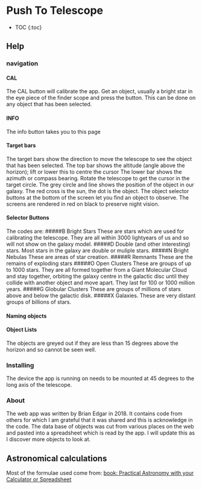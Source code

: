 # Push To Telescope
- TOC
{:toc}
## Help
### navigation
#### CAL
The CAL button will calibrate the app. Get an object, usually a bright star in the eye piece of the finder scope and press the button. 
This can be done on any object that has been selected. 
#### INFO
The info button takes you to this page
#### Target bars
The target bars show the direction to move the telescope to see the object that has been selected. The top bar shows the altitude (angle above the horizon); lift or lower this to centre the cursor
The lower bar shows the azimuth or compass bearing. Rotate the telescope to get the cursor in the target circle.
The grey circle and line shows the position of the object in our galaxy. The red cross is the sun, the dot is the object.
The object selector buttons at the bottom of the screen let you find an object to observe.
      The screens are rendered in red on black to preserve night vision.
#### Selector Buttons
The codes are:
#####B Bright Stars
These are stars which are used for calibrating the telescope. They are all within 3000 lightyears of us and so will not show on the galaxy model.
#####D Double (and other interesting) stars. 
Most stars in the galaxy are double or muliple stars.
#####N  Bright Nebulas
These are areas of star creation.
#####R  Remnants
These are the remains of exploding stars
#####O  Open Clusters
These are groups of up to 1000 stars. They are all formed together from a Giant Molecular Cloud and stay together, orbiting the galaxy centre in the galactic disc until they collide with another object and move apart. They last
      for 100 or 1000 million years.
#####G Globular Clusters 
These are groups of millions of stars above and below the galactic disk.
#####X Galaxies. 
These are very distant groups of billions of stars.
####  Naming objects
#### Object Lists
The objects are greyed out if they are less than 15 degrees above the horizon and so cannot be seen well.
    
###  Installing
The device the app is running on needs to be mounted at 45 degrees to the long axis of the telescope.
###  About
The web app was written by Brian Edgar in 2018. It contains code from others for which I am grateful that it was shared and this is acknowledge in the code. The data base of objects was cut from various places on the web and pasted into a spreadsheet which is read by the app. I will update this as I discover more objects to look at.
## Astronomical calculations
Most of the formulae used come from: 
[book: Practical Astronomy with your Calculator or Spreadsheet](https://archive.org/details/Practical_Astronomy_with_your_Calculator_or_Spreadsheet_4th_edition_by_Peter_Duf/page/n4)

